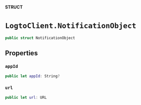 **STRUCT**

# `LogtoClient.NotificationObject`

```swift
public struct NotificationObject
```

## Properties
### `appId`

```swift
public let appId: String?
```

### `url`

```swift
public let url: URL
```
